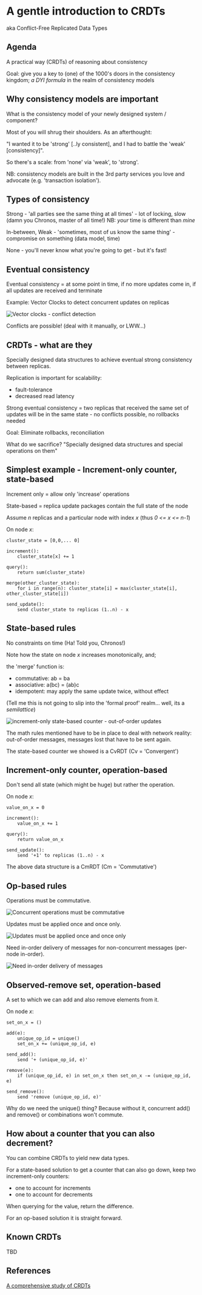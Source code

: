 # A gentle introduction to CRDTs

aka Conflict-Free Replicated Data Types

## Agenda

A practical way (CRDTs) of reasoning about consistency

Goal: give you a key to (one) of the 1000's doors in the consistency kingdom; *a DYI formula* in the realm of consistency models

## Why consistency models are important

What is the consistency model of your newly designed system / component?

Most of you will shrug their shoulders. As an afterthought: 

"I wanted it to be 'strong' [..ly consistent], and I had to battle the 'weak' [consistency]".

So there's a scale: from 'none' via 'weak', to 'strong'.

NB: consistency models are built in the 3rd party services you love and advocate (e.g. 'transaction isolation').

## Types of consistency

Strong - 'all parties see the same thing at all times' - lot of locking, slow (damn you Chronos, master of all time!) NB: *your* time is different than *mine*

In-between, Weak - 'sometimes, most of us know the same thing' - compromise on something (data model, time)

None - you'll never know what you're going to get - but it's fast!

## Eventual consistency

Eventual consistency = at some point in time, if no more updates come in, if all updates are received and terminate

Example: Vector Clocks to detect concurrent updates on replicas

![Vector clocks - conflict detection](vector-clocks.png)

Conflicts are possible! (deal with it manually, or LWW...)

## CRDTs - what are they

Specially designed data structures to achieve eventual strong consistency between replicas.

Replication is important for scalability:
* fault-tolerance
* decreased read latency


Strong eventual consistency = two replicas that received the same set of updates will be in the same state - no conflicts possible, no rollbacks needed

Goal: Eliminate rollbacks, reconciliation

What do we sacrifice? "Specially designed data structures and special operations on them"

## Simplest example - Increment-only counter, state-based

Increment only = allow only 'increase' operations

State-based = replica update packages contain the full state of the node

Assume *n* replicas and a particular node with index *x* (thus *0 <= x <= n-1*)

On node *x*:

```
cluster_state = [0,0,... 0]

increment():
    cluster_state[x] += 1

query():
    return sum(cluster_state)

merge(other_cluster_state):
    for i in range(n): cluster_state[i] = max(cluster_state[i], other_cluster_state[i])

send_update():
    send cluster_state to replicas (1..n) - x
```

## State-based rules

No constraints on time (Ha! Told you, Chronos!)

Note how the state on node *x* increases monotonically, and;

the 'merge' function is:
* commutative: ab = ba
* associative: a(bc) = (ab)c
* idempotent: may apply the same update twice, without effect

(Tell me this is not going to slip into the 'formal proof' realm... well, its a *semilattice*)

![increment-only state-based counter - out-of-order updates](Increment-only-state-based-counter.png)

The math rules mentioned have to be in place to deal with network reality: out-of-order messages, messages lost that have to be sent again.

The state-based counter we showed is a CvRDT (Cv = 'Convergent')

## Increment-only counter, operation-based

Don't send all state (which might be huge) but rather the operation.

On node *x*:

```
value_on_x = 0

increment():
    value_on_x += 1

query():
    return value_on_x

send_update():
    send '+1' to replicas (1..n) - x
```

The above data structure is a CmRDT (Cm = 'Commutative')

## Op-based rules

Operations must be commutative.

![Concurrent operations must be commutative](op-based-ops-must-commute.png)

Updates must be applied once and once only.

![Updates must be applied once and once only](op-based-once-and-only-once.png)

Need in-order delivery of messages for non-concurrent messages (per-node in-order).

![Need in-order delivery of messages](op-based-in-order-delivery.png)

## Observed-remove set, operation-based

A set to which we can add and also remove elements from it.

On node *x*:

```
set_on_x = ()

add(e):
    unique_op_id = unique()
    set_on_x += (unique_op_id, e)

send_add():
    send '+ (unique_op_id, e)'

remove(e):
    if (unique_op_id, e) in set_on_x then set_on_x -= (unique_op_id, e)

send_remove():
    send 'remove (unique_op_id, e)'
```

Why do we need the unique() thing? Because without it, concurrent add() and remove() or combinations won't commute.

## How about a counter that you can also decrement?

You can combine CRDTs to yield new data types.

For a state-based solution to get a counter that can also go down, keep two increment-only counters:

* one to account for increments
* one to account for decrements

When querying for the value, return the difference.

For an op-based solution it is straight forward.

## Known CRDTs

TBD

## References

[A comprehensive study of CRDTs](http://hal.upmc.fr/inria-00555588/document)




 
